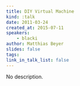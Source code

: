 ```yaml
---
title: DIY Virtual Machine
kind: :talk
date: 2011-03-24
created_at: 2015-07-11
speakers:
    - blacki
author: Matthias Beyer
slides: false
tags:
link_in_talk_list: false
---
```


No description.
